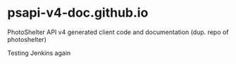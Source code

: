 # psapi-v4-doc.github.io
PhotoShelter API v4 generated client code and documentation (dup. repo of photoshelter)


Testing Jenkins
again

